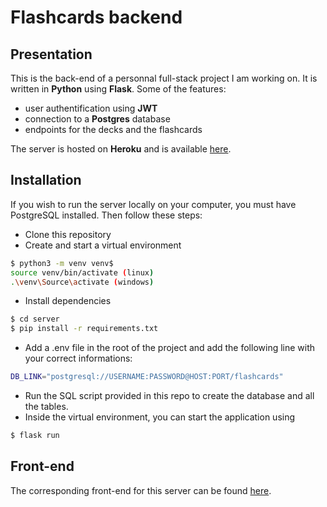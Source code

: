 # Flashcards backend

## Presentation

This is the back-end of a personnal full-stack project I am working on.
It is written in **Python** using **Flask**.
Some of the features:
- user authentification using **JWT**
- connection to a **Postgres** database
- endpoints for the decks and the flashcards

The server is hosted on **Heroku** and is available [here](https://flashcardsbackend.herokuapp.com/).

## Installation

 If you wish to run the server locally on your computer, you must have PostgreSQL installed. Then follow these steps:
 - Clone this repository
 - Create and start a virtual environment

```bash
$ python3 -m venv venv$ 
source venv/bin/activate (linux)
.\venv\Source\activate (windows)
```
- Install dependencies

```bash
$ cd server
$ pip install -r requirements.txt
```

 - Add a .env file in the root of the project and add the following line with your correct informations:
 ```bash
DB_LINK="postgresql://USERNAME:PASSWORD@HOST:PORT/flashcards"
```
- Run the SQL script provided in this repo to create the database and all the tables.
- Inside the virtual environment, you can start the application using
```bash
$ flask run
```
## Front-end
The corresponding front-end for this server can be found [here](https://github.com/grr14/flashcards_front).
